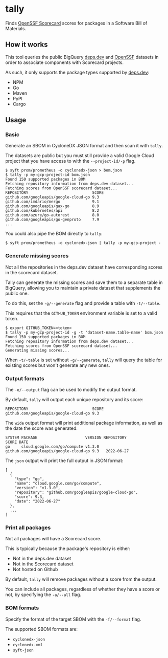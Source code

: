 # tally

Finds [OpenSSF Scorecard](https://github.com/ossf/scorecard) scores for packages
in a Software Bill of Materials.

## How it works

This tool queries the public BigQuery [deps.dev](https://deps.dev/data) and
[OpenSSF](https://github.com/ossf/scorecard#public-data) datasets in order to
associate components with Scorecard projects.

As such, it only supports the package types supported by
[deps.dev](https://deps.dev/):

- NPM
- Go
- Maven
- PyPI
- Cargo

## Usage

### Basic

Generate an SBOM in CycloneDX JSON format and then scan it with `tally`.

The datasets are public but you must still provide a valid Google Cloud project
that you have access to with the `--project-id/-p` flag.

```
$ syft prom/prometheus -o cyclonedx-json > bom.json
$ tally -p my-gcp-project-id bom.json
Found 150 supported packages in BOM
Fetching repository information from deps.dev dataset...
Fetching scores from OpenSSF scorecard dataset...
REPOSITORY                            SCORE
github.com/googleapis/google-cloud-go 9.3
github.com/imdario/mergo              9.1
github.com/googleapis/gax-go          8.9
github.com/kubernetes/api             8.2
github.com/azure/go-autorest          8.0
github.com/googleapis/go-genproto     7.9
...
```

You could also pipe the BOM directly to `tally`:

```
$ syft prom/prometheus -o cyclonedx-json | tally -p my-gcp-project -
```

### Generate missing scores

Not all the repositories in the deps.dev dataset have corresponding scores in
the scorecard dataset.

Tally can generate the missing scores and save them to a separate table in
BigQuery, allowing you to maintain a private dataset that supplements the public
one.

To do this, set the `-g/--generate` flag and provide a table with `-t/--table`.

This requires that the `GITHUB_TOKEN` environment variable is set to a valid
token.

```
$ export GITHUB_TOKEN=<token>
$ tally -p my-gcp-project-id -g -t 'dataset-name.table-name' bom.json
Found 150 supported packages in BOM
Fetching repository information from deps.dev dataset...
Fetching scores from OpenSSF scorecard dataset...
Generating missing scores...
```

When `-t/-table` is set without `-g/--generate`, `tally` will query the table for existing
scores but won't generate any new ones.

### Output formats

The `-o/--output` flag can be used to modify the output format.

By default, `tally` will output each unique repository and its score:

```
REPOSITORY                            SCORE
github.com/googleapis/google-cloud-go 9.3
```

The `wide` output format will print additional package information, as well as
the date the score was generated:

```
SYSTEM PACKAGE                     VERSION REPOSITORY                            SCORE DATE
go     cloud.google.com/go/compute v1.3.0  github.com/googleapis/google-cloud-go 9.3   2022-06-27
```

The `json` output will print the full output in JSON format:

```
[
  {
    "type": "go",
    "name": "cloud.google.com/go/compute",
    "version": "v1.3.0",
    "repository": "github.com/googleapis/google-cloud-go",
    "score": 9.3,
    "date": "2022-06-27"
  },
  ...
]
```

### Print all packages

Not all packages will have a Scorecard score.

This is typically because the package's repository is either:

- Not in the deps.dev dataset
- Not in the Scorecard dataset
- Not hosted on Github

By default, `tally` will remove packages without a score from the output.

You can include all packages, regardless of whether they have a score or not, by
specifying the `-a/--all` flag.

### BOM formats

Specify the format of the target SBOM with the `-f/--format` flag.

The supported SBOM formats are:

- `cyclonedx-json`
- `cyclonedx-xml`
- `syft-json`

